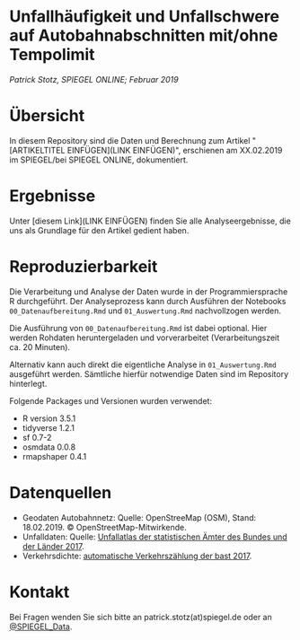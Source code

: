 # Unfallhäufigkeit und Unfallschwere auf Autobahnabschnitten mit/ohne Tempolimit

*Patrick Stotz, SPIEGEL ONLINE; Februar 2019*

# Übersicht
In diesem Repository sind die Daten und Berechnung zum Artikel "[ARTIKELTITEL EINFÜGEN](LINK EINFÜGEN)", erschienen am XX.02.2019 im SPIEGEL/bei SPIEGEL ONLINE, dokumentiert.

# Ergebnisse
Unter [diesem Link](LINK EINFÜGEN) finden Sie alle Analyseergebnisse, die uns als Grundlage für den Artikel gedient haben.

# Reproduzierbarkeit
Die Verarbeitung und Analyse der Daten wurde in der Programmiersprache R durchgeführt.
Der Analyseprozess kann durch Ausführen der Notebooks `00_Datenaufbereitung.Rmd` und `01_Auswertung.Rmd` nachvollzogen werden.

Die Ausführung von `00_Datenaufbereitung.Rmd` ist dabei optional. Hier werden Rohdaten heruntergeladen und vorverarbeitet (Verarbeitungszeit ca. 20 Minuten).

Alternativ kann auch direkt die eigentliche Analyse in `01_Auswertung.Rmd` ausgeführt werden. Sämtliche hierfür notwendige Daten sind im Repository hinterlegt.

Folgende Packages und Versionen wurden verwendet:

* R version 3.5.1
* tidyverse 1.2.1
* sf 0.7-2
* osmdata 0.0.8
* rmapshaper 0.4.1

# Datenquellen
* Geodaten Autobahnnetz: Quelle: OpenStreeMap (OSM), Stand: 18.02.2019. © OpenStreetMap-Mitwirkende.
* Unfalldaten: Quelle: [Unfallatlas der statistischen Ämter des Bundes und der Länder 2017](https://unfallatlas.statistikportal.de/_opendata.html).
* Verkehrsdichte: [automatische Verkehrszählung der bast 2017](https://www.bast.de/BASt_2017/DE/Verkehrstechnik/Fachthemen/v2-verkehrszaehlung/Aktuell/zaehl_aktuell_node.html).

# Kontakt
Bei Fragen wenden Sie sich bitte an patrick.stotz(at)spiegel.de oder an [@SPIEGEL_Data](https://twitter.com/SPIEGEL_Data).